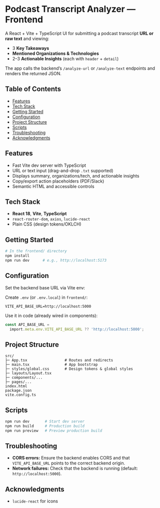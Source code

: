 # Podcast Transcript Analyzer — Frontend

A React + Vite + TypeScript UI for submitting a podcast transcript **URL or raw text** and viewing:
- 3 **Key Takeaways**
- **Mentioned Organizations & Technologies**
- 2–3 **Actionable Insights** (each with `header` + `detail`)

The app calls the backend’s `/analyze-url` or `/analyze-text` endpoints and renders the returned JSON.

## Table of Contents
- [Features](#features)
- [Tech Stack](#tech-stack)
- [Getting Started](#getting-started)
- [Configuration](#configuration)
- [Project Structure](#project-structure)
- [Scripts](#scripts)
- [Troubleshooting](#troubleshooting)
- [Acknowledgments](#acknowledgments)

## Features
- Fast Vite dev server with TypeScript
- URL or text input (drag-and-drop `.txt` supported)
- Displays summary, organizations/tech, and actionable insights
- Copy/export action placeholders (PDF/Slack)
- Semantic HTML and accessible controls

## Tech Stack
- **React 18**, **Vite**, **TypeScript**
- `react-router-dom`, `axios`, `lucide-react`
- Plain CSS (design tokens/OKLCH)

## Getting Started
```bash
# In the frontend/ directory
npm install
npm run dev      # e.g., http://localhost:5173
````

## Configuration

Set the backend base URL via Vite env:

Create `.env` (or `.env.local`) in `frontend/`:

```env
VITE_API_BASE_URL=http://localhost:5000
```

Use it in code (already wired in components):

```ts
const API_BASE_URL =
  import.meta.env.VITE_API_BASE_URL ?? 'http://localhost:5000';
```

## Project Structure

```
src/
├─ App.tsx                 # Routes and redirects
├─ main.tsx                # App bootstrap
├─ styles/global.css       # Design tokens & global styles
├─ layouts/Layout.tsx
├─ components/...
├─ pages/...
index.html
package.json
vite.config.ts
```

## Scripts

```bash
npm run dev       # Start dev server
npm run build     # Production build
npm run preview   # Preview production build
```

## Troubleshooting

* **CORS errors:** Ensure the backend enables CORS and that `VITE_API_BASE_URL` points to the correct backend origin.
* **Network failures:** Check that the backend is running (default: `http://localhost:5000`).

## Acknowledgments

* `lucide-react` for icons

